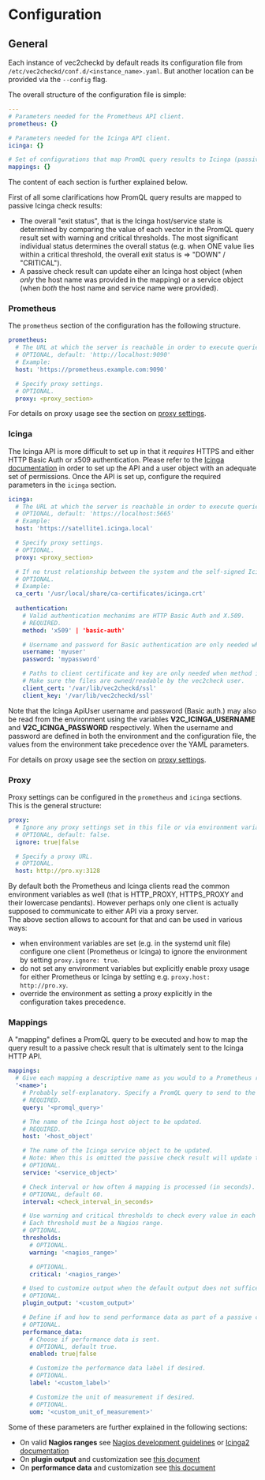 # Configuration

## General

Each instance of vec2checkd by default reads its configuration file from `/etc/vec2checkd/conf.d/<instance_name>.yaml`. But another location can be provided via the `--config` flag.

The overall structure of the configuration file is simple:

```yaml
---
# Parameters needed for the Prometheus API client.
prometheus: {}

# Parameters needed for the Icinga API client.
icinga: {}

# Set of configurations that map PromQL query results to Icinga (passive) check results.
mappings: {}
```

The content of each section is further explained below.

First of all some clarifications how PromQL query results are mapped to passive Icinga check results:

* The overall "exit status", that is the Icinga host/service state is determined by comparing the value of each vector in the PromQL query result set with warning and critical thresholds. The most significant individual status determines the overall status (e.g. when ONE value lies within a critical threshold, the overall exit status is => "DOWN" / "CRITICAL").
* A passive check result can update eiher an Icinga host object (when _only_ the host name was provided in the mapping) or a service object (when _both_ the host name and service name were provided).

### Prometheus

The `prometheus` section of the configuration has the following structure.

```yaml
prometheus:
  # The URL at which the server is reachable in order to execute queries against the HTTP API.
  # OPTIONAL, default: 'http://localhost:9090'
  # Example:
  host: 'https://prometheus.example.com:9090'

  # Specify proxy settings.
  # OPTIONAL.
  proxy: <proxy_section>
```

For details on proxy usage see the section on [proxy settings](configuration.md#proxy).

### Icinga

The Icinga API is more difficult to set up in that it _requires_ HTTPS and either HTTP Basic Auth or x509 authentication. Please refer to the [Icinga documentation](https://icinga.com/docs/icinga-2/latest/doc/12-icinga2-api/) in order to set up the API and a user object with an adequate set of permissions.
Once the API is set up, configure the required parameters in the `icinga` section.

```yaml
icinga:
  # The URL at which the server is reachable in order to execute queries against the HTTP API. In this case HTTPS is required.
  # OPTIONAL, default: 'https://localhost:5665'
  # Example:
  host: 'https://satellite1.icinga.local'

  # Specify proxy settings.
  # OPTIONAL.
  proxy: <proxy_section>

  # If no trust relationship between the system and the self-signed Icinga root certificate has been established by some means, the location of the certificate must be provided here.
  # OPTIONAL.
  # Example:
  ca_cert: '/usr/local/share/ca-certificates/icinga.crt'
  
  authentication:
    # Valid authentication mechanims are HTTP Basic Auth and X.509.
    # REQUIRED.
    method: 'x509' | 'basic-auth'

    # Username and password for Basic authentication are only needed when method is set to 'basic-auth'.
    username: 'myuser'
    password: 'mypassword'

    # Paths to client certificate and key are only needed when method is set to 'x509'.
    # Make sure the files are owned/readable by the vec2check user.
    client_cert: '/var/lib/vec2checkd/ssl'
    client_key: '/var/lib/vec2checkd/ssl'
```

Note that the Icinga ApiUser username and password (Basic auth.) may also be read from the environment using the variables **V2C_ICINGA_USERNAME** and **V2C_ICINGA_PASSWORD** respectively. When the username and password are defined in both the environment and the configuration file, the values from the environment take precedence over the YAML parameters.

For details on proxy usage see the section on [proxy settings](configuration.md#proxy).

### Proxy

Proxy settings can be configured in the `prometheus` and `icinga` sections. This is the general structure:

```yaml
proxy:
  # Ignore any proxy settings set in this file or via environment variables.
  # OPTIONAL, default: false.
  ignore: true|false

  # Specify a proxy URL.
  # OPTIONAL.
  host: http://pro.xy:3128
```

By default both the Prometheus and Icinga clients read the common environment variables as well (that is HTTP_PROXY, HTTPS_PROXY and their lowercase pendants). However perhaps only one client is actually supposed to communicate to either API via a proxy server.<br>
The above section allows to account for that and can be used in various ways:
* when environment variables are set (e.g. in the systemd unit file) configure one client (Prometheus or Icinga) to ignore the environment by setting `proxy.ignore: true`.
* do not set any environment variables but explicitly enable proxy usage for either Prometheus or Icinga by setting e.g. `proxy.host: http://pro.xy`.
* override the environment as setting a proxy explicitly in the configuration takes precedence.

### Mappings

A "mapping" defines a PromQL query to be executed and how to map the query result to a passive check result that is ultimately sent to the Icinga HTTP API.

```yaml
mappings:
  # Give each mapping a descriptive name as you would to a Prometheus recording or alerting rule.
  '<name>':
    # Probably self-explanatory. Specify a PromQL query to send to the Prometheus HTTP API.
    # REQUIRED.
    query: '<promql_query>'

    # The name of the Icinga host object to be updated.
    # REQUIRED.
    host: '<host_object'

    # The name of the Icinga service object to be updated.
    # Note: When this is omitted the passive check result will update the host object instead.
    # OPTIONAL.
    service: '<service_object>'

    # Check interval or how often á mapping is processed (in seconds). Must be in the range 10..=3600.
    # OPTIONAL, default 60.
    interval: <check_interval_in_seconds>

    # Use warning and critical thresholds to check every value in each time series in the PromQL result and determine the overall Icinga host/service state.
    # Each threshold must be a Nagios range.
    # OPTIONAL.
    thresholds:
      # OPTIONAL.
      warning: '<nagios_range>'

      # OPTIONAL.
      critical: '<nagios_range>'

    # Used to customize output when the default output does not suffice.
    # OPTIONAL.
    plugin_output: '<custom_output>'

    # Define if and how to send performance data as part of a passive check result.
    # OPTIONAL.
    performance_data:
      # Choose if performance data is sent.
      # OPTIONAL, default true.
      enabled: true|false

      # Customize the performance data label if desired.
      # OPTIONAL.
      label: '<custom_label>'

      # Customize the unit of measurement if desired.
      # OPTIONAL.
      uom: '<custom_unit_of_measurement>'
```

Some of these parameters are further explained in the following sections:

* On valid **Nagios ranges** see [Nagios development guidelines](https://nagios-plugins.org/doc/guidelines.html#THRESHOLDFORMAT) or [Icinga2 documentation](https://icinga.com/docs/icinga-2/latest/doc/05-service-monitoring/#threshold-ranges)
* On **plugin output** and customization see [this document](plugin_output.md)
* On **performance data** and customization see [this document](performance_data.md)

